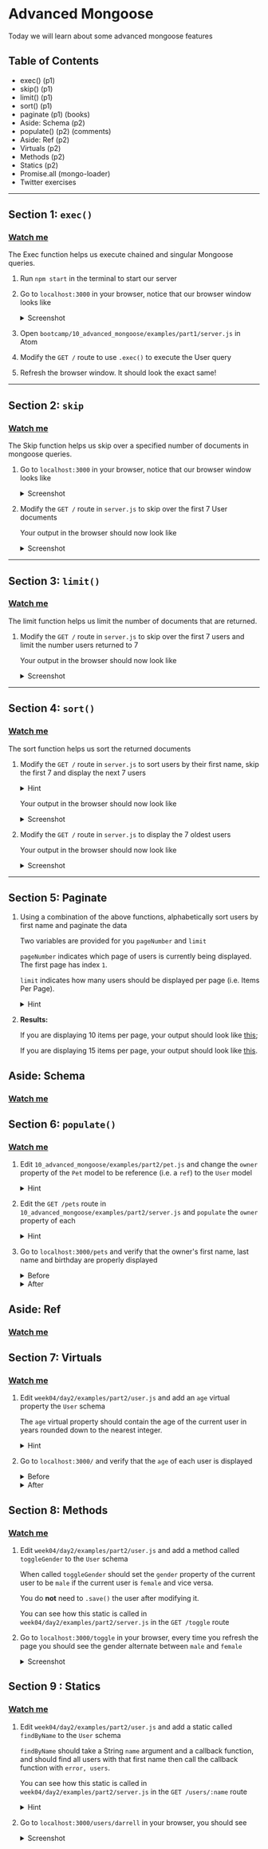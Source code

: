 # Advanced Mongoose

Today we will learn about some advanced mongoose features

## Table of Contents


- exec() (p1)
- skip() (p1)
- limit() (p1)
- sort() (p1)
- paginate (p1) (books)
- Aside: Schema (p2)
- populate() (p2) (comments)
- Aside: Ref (p2)
- Virtuals (p2)
- Methods (p2)
- Statics (p2)
- Promise.all (mongo-loader)
- Twitter exercises

---

## Section 1: `exec()`

### [Watch me](https://www.youtube.com/watch?v=QZWuyz3cipw)

The Exec function helps us execute chained and singular Mongoose queries.

1. Run `npm start` in the terminal to start our server

1. Go to `localhost:3000` in your browser, notice that our browser window
looks like

    <details><summary>
    Screenshot
    </summary><p>

    ![](examples/part1/img/exec_this.png)

    </p></details>

1. Open `bootcamp/10_advanced_mongoose/examples/part1/server.js` in Atom

1. Modify the `GET /` route to use `.exec()` to execute the User query

1. Refresh the browser window. It should look the exact same!

---

## Section 2: `skip`
### [Watch me](https://www.youtube.com/watch?v=lnNbVmZOpdQ)

The Skip function helps us skip over a specified number of documents in mongoose queries.

1. Go to `localhost:3000` in your browser, notice that our browser window
looks like

    <details><summary>
    Screenshot
    </summary><p>

    ![](examples/part1/img/exec_this.png)

    </p></details>

1. Modify the `GET /` route in `server.js` to skip over the first 7 User documents

    Your output in the browser should now look like

    <details><summary>
    Screenshot
    </summary><p>

    ![](examples/part1/img/skip_2.png)

    </p></details>

---

## Section 3: `limit()`
### [Watch me](https://www.youtube.com/watch?v=lnNbVmZOpdQ)

The limit function helps us limit the number of documents that are returned.

1. Modify the `GET /` route in `server.js` to skip over the first 7 users
and limit the number users returned to 7

    Your output in the browser should now look like

    <details><summary>
    Screenshot
    </summary><p>

    ![](examples/part1/img/limit_1.png)

    </p></details>


---

## Section 4: `sort()`
### [Watch me](https://www.youtube.com/watch?v=5jaI_2NfMSc)

The sort function helps us sort the returned documents

1. Modify the `GET /` route in `server.js` to sort users by their first name,
skip the first 7 and display the next 7 users

    <details><summary>
    Hint
    </summary><p>

    Sort based on a property of an object inside a document by using the dot
    notation i.e. `sort({'name.last': -1})` (reverse sort by last name)

    </p></details>

    Your output in the browser should now look like

    <details><summary>
    Screenshot
    </summary><p>

    ![](examples/part1/img/sort_1.png)

    </p></details>

1. Modify the `GET /` route in `server.js` to display the 7 oldest users

    Your output in the browser should now look like

    <details><summary>
    Screenshot
    </summary><p>

    ![](examples/part1/img/sort_2.png)

    </p></details>

---

## Section 5: Paginate

1. Using a combination of the above functions, alphabetically sort users by
first name and paginate the data

    Two variables are provided for you `pageNumber` and `limit`

    `pageNumber` indicates which page of users is currently being displayed.
    The first page has index `1`.

    `limit` indicates how many users should be displayed per page (i.e.
    Items Per Page).

    <details><summary>
    Hint
    </summary><p>

    The number of users you `.skip()` depends on both "items per page" and
    the current page index.

    </p></details>

1. **Results:**

    If you are displaying 10 items per page, your output should look like
    [this](http://www.giphy.com/gifs/l0IydfuFRBj7pqxCE/fullscreen);

    If you are displaying 15 items per page, your output should look like
    [this](http://www.giphy.com/gifs/3ohzdMi1UiBdVAKidy/fullscreen).


## Aside: Schema
### [Watch me](https://www.youtube.com/watch?v=sCgAmdoTxXs)

## Section 6: `populate()`
### [Watch me](https://www.youtube.com/watch?v=3eHOL46XTsc)

1. Edit `10_advanced_mongoose/examples/part2/pet.js` and change the `owner` property of the `Pet` model to
be reference (i.e. a `ref`) to the `User` model

    <details><summary>
    Hint
    </summary><p>

    Set the `type` of `owner` to be `Schema.ObjectId` and `ref` to be `User`

    </p></details>

1. Edit the `GET /pets` route in `10_advanced_mongoose/examples/part2/server.js` and `populate` the `owner`
property of each

    <details><summary>
    Hint
    </summary><p>

    Switch the query to use `.exec()` and add `.populate('owner')`

    </p></details>

3. Go to `localhost:3000/pets` and verify that the owner's first name, last
name and birthday are properly displayed

    <details><summary>
    Before
    </summary><p>

    ![](https://cl.ly/1K1k2R0L2t0y/Screen%20Shot%202017-06-19%20at%2011.47.47%20PM.png)

    </p></details>

    <details><summary>
    After
    </summary><p>

    ![](https://cl.ly/2F1L43280h2a/Screen%20Shot%202017-06-19%20at%2011.51.32%20PM.png)

    </p></details>

## Aside: Ref
### [Watch me](https://youtu.be/YWX5bgLIvKE)

## Section 7: Virtuals
### [Watch me](https://vimeo.com/album/4604349/video/218990923)

1. Edit `week04/day2/examples/part2/user.js` and add an `age` virtual property the `User` schema

    The `age` virtual property should contain the age of the current user
    in years rounded down to the nearest integer.

    <details><summary>
    Hint
    </summary><p>

    This function calculates the age of user given a birthday (date object)

    ```javascript
    function getAge(birthday) {
      var ageDifMs = Date.now() - birthday.getTime();
      var ageDate = new Date(ageDifMs); // miliseconds from epoch
      return Math.abs(ageDate.getUTCFullYear() - 1970);
    }
    ```

    [source](https://stackoverflow.com/a/21984136)

    </p></details>

3. Go to `localhost:3000/` and verify that the `age` of each user is displayed

    <details><summary>
    Before
    </summary><p>

    ![](https://cl.ly/3N0Q3X350O3K/Image%202017-06-20%20at%2012.01.16%20AM.png)

    </p></details>

    <details><summary>
    After
    </summary><p>

    ![](https://cl.ly/3f0K0M1X2l2e/Image%202017-06-20%20at%2012.08.23%20AM.png)

    </p></details>

## Section 8: Methods
### [Watch me](https://vimeo.com/221365169)

1. Edit `week04/day2/examples/part2/user.js` and add a method called `toggleGender` to the
`User` schema

    When called `toggleGender` should set the `gender` property of the current
    user to be `male` if the current user is `female` and vice versa.

    You do **not** need to `.save()` the user after modifying it.

    You can see how this static is called in `week04/day2/examples/part2/server.js` in the
    `GET /toggle` route
2. Go to `localhost:3000/toggle` in your browser, every time you refresh
the page you should see the gender alternate between `male` and `female`

    <details><summary>
    Screenshot
    </summary><p>

    ![](https://cl.ly/3C3t0T231L46/Screen%20Recording%202017-06-20%20at%2012.32%20AM.gif)

    </p></details>


## Section 9 : Statics
### [Watch me](https://vimeo.com/album/4604349/video/219184740)

1. Edit `week04/day2/examples/part2/user.js` and add a static called `findByName` to the
`User` schema

    `findByName` should take a String `name` argument and a callback
    function, and should find all users with that first name then
    call the callback function with `error, users`.

    You can see how this static is called in `week04/day2/examples/part2/server.js` in the
    `GET /users/:name` route

    <details><summary>
    Hint
    </summary><p>

    Inside `findByName` call `.find({"name.first": name})` from the
    user model.

    </p></details>

2. Go to `localhost:3000/users/darrell` in your browser, you should see

    <details><summary>
    Screenshot
    </summary><p>

    ![](https://cl.ly/0r3P0d0w1A3n/Image%202017-06-20%20at%2012.19.38%20AM.png)

    </p></details>
